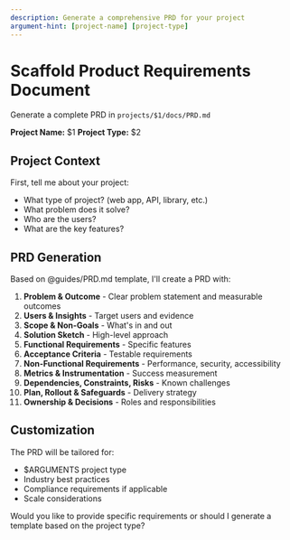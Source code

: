 ```yaml
---
description: Generate a comprehensive PRD for your project
argument-hint: [project-name] [project-type]
---
```


# Scaffold Product Requirements Document

Generate a complete PRD in `projects/$1/docs/PRD.md`

**Project Name:** $1
**Project Type:** $2

## Project Context

First, tell me about your project:
- What type of project? (web app, API, library, etc.)
- What problem does it solve?
- Who are the users?
- What are the key features?

## PRD Generation

Based on @guides/PRD.md template, I'll create a PRD with:

1. **Problem & Outcome** - Clear problem statement and measurable outcomes
2. **Users & Insights** - Target users and evidence
3. **Scope & Non-Goals** - What's in and out
4. **Solution Sketch** - High-level approach
5. **Functional Requirements** - Specific features
6. **Acceptance Criteria** - Testable requirements
7. **Non-Functional Requirements** - Performance, security, accessibility
8. **Metrics & Instrumentation** - Success measurement
9. **Dependencies, Constraints, Risks** - Known challenges
10. **Plan, Rollout & Safeguards** - Delivery strategy
11. **Ownership & Decisions** - Roles and responsibilities

## Customization

The PRD will be tailored for:
- $ARGUMENTS project type
- Industry best practices
- Compliance requirements if applicable
- Scale considerations

Would you like to provide specific requirements or should I generate a template based on the project type?